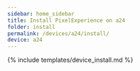 ```yaml
---
sidebar: home_sidebar
title: Install PixelExperience on a24
folder: install
permalink: /devices/a24/install/
device: a24
---
```

{% include templates/device_install.md %}
